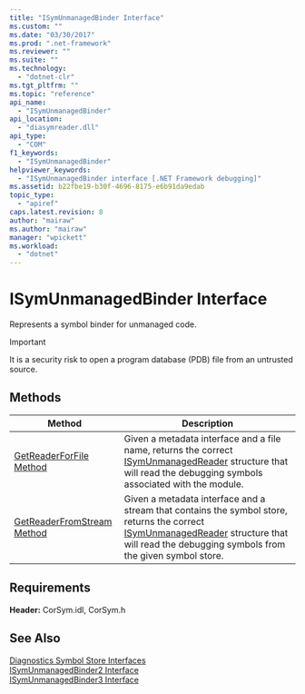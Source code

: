 ```yaml
---
title: "ISymUnmanagedBinder Interface"
ms.custom: ""
ms.date: "03/30/2017"
ms.prod: ".net-framework"
ms.reviewer: ""
ms.suite: ""
ms.technology: 
  - "dotnet-clr"
ms.tgt_pltfrm: ""
ms.topic: "reference"
api_name: 
  - "ISymUnmanagedBinder"
api_location: 
  - "diasymreader.dll"
api_type: 
  - "COM"
f1_keywords: 
  - "ISymUnmanagedBinder"
helpviewer_keywords: 
  - "ISymUnmanagedBinder interface [.NET Framework debugging]"
ms.assetid: b22fbe19-b30f-4696-8175-e6b91da9edab
topic_type: 
  - "apiref"
caps.latest.revision: 8
author: "mairaw"
ms.author: "mairaw"
manager: "wpickett"
ms.workload: 
  - "dotnet"
---
```

# ISymUnmanagedBinder Interface
Represents a symbol binder for unmanaged code.  
  
> [!IMPORTANT]
>  It is a security risk to open a program database (PDB) file from an untrusted source.  
  
## Methods  
  
|Method|Description|  
|------------|-----------------|  
|[GetReaderForFile Method](../../../../docs/framework/unmanaged-api/diagnostics/isymunmanagedbinder-getreaderforfile-method.md)|Given a metadata interface and a file name, returns the correct [ISymUnmanagedReader](isymunmanagedreader-interface.md) structure that will read the debugging symbols associated with the module.|  
|[GetReaderFromStream Method](../../../../docs/framework/unmanaged-api/diagnostics/isymunmanagedbinder-getreaderfromstream-method.md)|Given a metadata interface and a stream that contains the symbol store, returns the correct [ISymUnmanagedReader](isymunmanagedreader-interface.md) structure that will read the debugging symbols from the given symbol store.|  
  
## Requirements  
 **Header:** CorSym.idl, CorSym.h  
  
## See Also  
 [Diagnostics Symbol Store Interfaces](../../../../docs/framework/unmanaged-api/diagnostics/diagnostics-symbol-store-interfaces.md)  
 [ISymUnmanagedBinder2 Interface](../../../../docs/framework/unmanaged-api/diagnostics/isymunmanagedbinder2-interface.md)  
 [ISymUnmanagedBinder3 Interface](../../../../docs/framework/unmanaged-api/diagnostics/isymunmanagedbinder3-interface.md)
